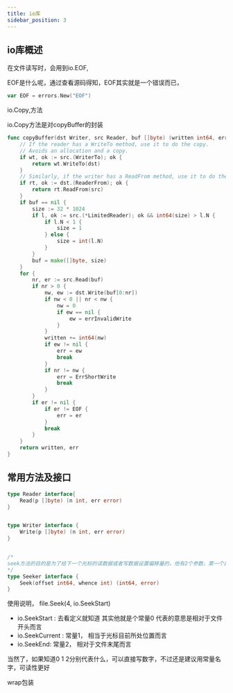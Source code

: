 ```yaml
---
title: io库
sidebar_position: 3
---
```


## io库概述



在文件读写时，会用到io.EOF,



EOF是什么呢，通过查看源码得知，EOF其实就是一个错误而已，

```go
var EOF = errors.New("EOF")
```


io.Copy,方法

io.Copy方法是对copyBuffer的封装


```go
func copyBuffer(dst Writer, src Reader, buf []byte) (written int64, err error) {
	// If the reader has a WriteTo method, use it to do the copy.
	// Avoids an allocation and a copy.
	if wt, ok := src.(WriterTo); ok {
		return wt.WriteTo(dst)
	}
	// Similarly, if the writer has a ReadFrom method, use it to do the copy.
	if rt, ok := dst.(ReaderFrom); ok {
		return rt.ReadFrom(src)
	}
	if buf == nil {
		size := 32 * 1024
		if l, ok := src.(*LimitedReader); ok && int64(size) > l.N {
			if l.N < 1 {
				size = 1
			} else {
				size = int(l.N)
			}
		}
		buf = make([]byte, size)
	}
	for {
		nr, er := src.Read(buf)
		if nr > 0 {
			nw, ew := dst.Write(buf[0:nr])
			if nw < 0 || nr < nw {
				nw = 0
				if ew == nil {
					ew = errInvalidWrite
				}
			}
			written += int64(nw)
			if ew != nil {
				err = ew
				break
			}
			if nr != nw {
				err = ErrShortWrite
				break
			}
		}
		if er != nil {
			if er != EOF {
				err = er
			}
			break
		}
	}
	return written, err
}
```




## 常用方法及接口


```go
type Reader interface{
	Read(p []byte) (n int, err error)
}


type Writer interface {
	Write(p []byte) (n int, err error)
}


/*
seek方法的目的是为了给下一个光标的读数据或者写数据设置偏移量的，他有2个参数，第一个是偏移多少个字节，第二个参数是从哪里开始偏移。
*/
type Seeker interface {
	Seek(offset int64, whence int) (int64, error)
}
```


使用说明，
file.Seek(4, io.SeekStart) 

- io.SeekStart : 去看定义就知道 其实他就是个常量0 代表的意思是相对于文件开头而言
- io.SeekCurrent : 常量1， 相当于光标目前所处位置而言
- io.SeekEnd: 常量2， 相对于文件末尾而言

当然了，如果知道0 1 2分别代表什么，可以直接写数字，不过还是建议用常量名字，可读性更好



wrap包装
